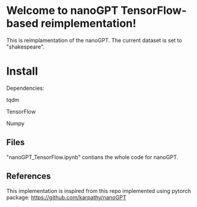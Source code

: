 # Welcome to nanoGPT TensorFlow-based reimplementation!

This is reimplamentation of the nanoGPT. The current dataset is set to "shakespeare".


# Install

Dependencies:

tqdm

TensorFlow 

Numpy

## Files

"nanoGPT_TensorFlow.ipynb" contians the whole code for nanoGPT.


## References
This implementation is inspired from this repo implemented using pytorch package: https://github.com/karpathy/nanoGPT



